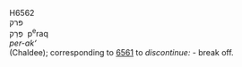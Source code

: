 <body>
  <p>H6562<br>  פּרק  <br> פְּרַק  ‎  p<sup>e</sup>raq  <br><i>per-ak‘ </i><br>(Chaldee); corresponding to <a href="h6561.htm">6561</a>  to <i>discontinue: - </i>break off.<br></p>
 </body>